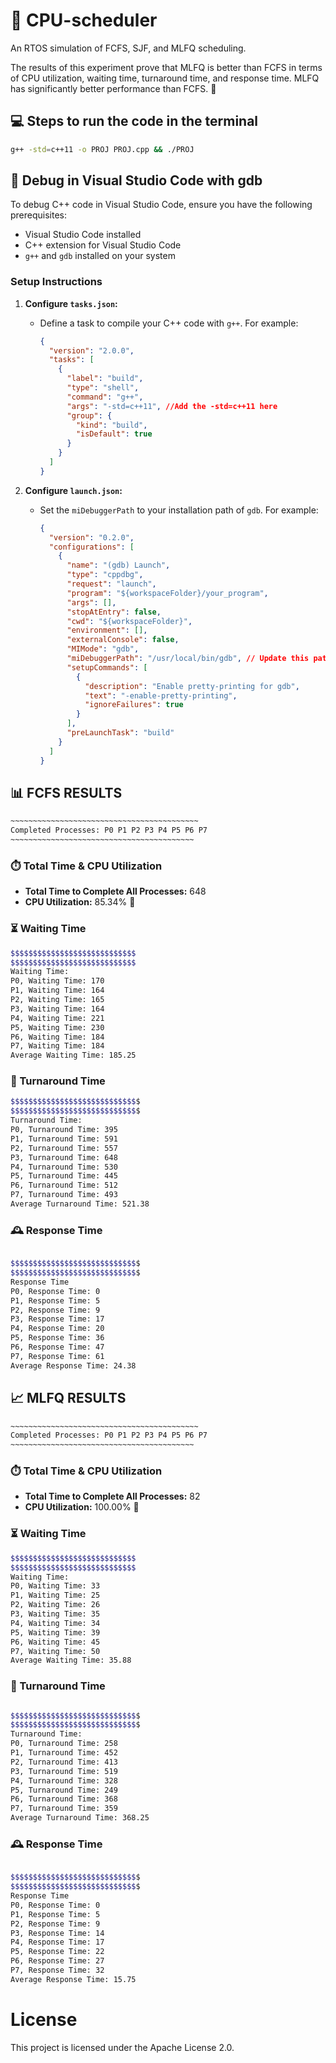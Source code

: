 # 🚀 CPU-scheduler
An RTOS simulation of FCFS, SJF, and MLFQ scheduling.

The results of this experiment prove that MLFQ is better than FCFS in terms of CPU utilization, waiting time, turnaround time, and response time. MLFQ has significantly better performance than FCFS. 🎉

## 💻 Steps to run the code in the terminal
```bash
g++ -std=c++11 -o PROJ PROJ.cpp && ./PROJ
```

## 🐞 Debug in Visual Studio Code with gdb
To debug C++ code in Visual Studio Code, ensure you have the following prerequisites:
- Visual Studio Code installed
- C++ extension for Visual Studio Code
- `g++` and `gdb` installed on your system

### Setup Instructions

1. **Configure `tasks.json`:**
   - Define a task to compile your C++ code with `g++`. For example:
     ```json
     {
       "version": "2.0.0",
       "tasks": [
         {
           "label": "build",
           "type": "shell",
           "command": "g++",
           "args": "-std=c++11", //Add the -std=c++11 here
           "group": {
             "kind": "build",
             "isDefault": true
           }
         }
       ]
     }
     ```

2. **Configure `launch.json`:**
   - Set the `miDebuggerPath` to your installation path of `gdb`. For example:
     ```json
     {
       "version": "0.2.0",
       "configurations": [
         {
           "name": "(gdb) Launch",
           "type": "cppdbg",
           "request": "launch",
           "program": "${workspaceFolder}/your_program",
           "args": [],
           "stopAtEntry": false,
           "cwd": "${workspaceFolder}",
           "environment": [],
           "externalConsole": false,
           "MIMode": "gdb",
           "miDebuggerPath": "/usr/local/bin/gdb", // Update this path to gdb here
           "setupCommands": [
             {
               "description": "Enable pretty-printing for gdb",
               "text": "-enable-pretty-printing",
               "ignoreFailures": true
             }
           ],
           "preLaunchTask": "build"
         }
       ]
     }
     ```

## 📊 FCFS RESULTS

```bash
~~~~~~~~~~~~~~~~~~~~~~~~~~~~~~~~~~~~~~~~~~
Completed Processes: P0 P1 P2 P3 P4 P5 P6 P7 
~~~~~~~~~~~~~~~~~~~~~~~~~~~~~~~~~~~~~~~~~
```

### ⏱️ Total Time & CPU Utilization

- **Total Time to Complete All Processes:** 648
- **CPU Utilization:** 85.34% 💪

### ⏳ Waiting Time

```bash
$$$$$$$$$$$$$$$$$$$$$$$$$$$$
$$$$$$$$$$$$$$$$$$$$$$$$$$$$
Waiting Time:
P0, Waiting Time: 170
P1, Waiting Time: 164
P2, Waiting Time: 165
P3, Waiting Time: 164
P4, Waiting Time: 221
P5, Waiting Time: 230
P6, Waiting Time: 184
P7, Waiting Time: 184
Average Waiting Time: 185.25
```

### 🔄 Turnaround Time

```bash
$$$$$$$$$$$$$$$$$$$$$$$$$$$$$
$$$$$$$$$$$$$$$$$$$$$$$$$$$$$
Turnaround Time: 
P0, Turnaround Time: 395
P1, Turnaround Time: 591
P2, Turnaround Time: 557
P3, Turnaround Time: 648
P4, Turnaround Time: 530
P5, Turnaround Time: 445
P6, Turnaround Time: 512
P7, Turnaround Time: 493
Average Turnaround Time: 521.38
```

### 🕰️ Response Time

```bash

$$$$$$$$$$$$$$$$$$$$$$$$$$$$$
$$$$$$$$$$$$$$$$$$$$$$$$$$$$$
Response Time
P0, Response Time: 0
P1, Response Time: 5
P2, Response Time: 9
P3, Response Time: 17
P4, Response Time: 20
P5, Response Time: 36
P6, Response Time: 47
P7, Response Time: 61
Average Response Time: 24.38
```

## 📈 MLFQ RESULTS

```bash
~~~~~~~~~~~~~~~~~~~~~~~~~~~~~~~~~~~~~~~~~~
Completed Processes: P0 P1 P2 P3 P4 P5 P6 P7 
~~~~~~~~~~~~~~~~~~~~~~~~~~~~~~~~~~~~~~~~~
```

### ⏱️ Total Time & CPU Utilization

- **Total Time to Complete All Processes:** 82
- **CPU Utilization:** 100.00% 💪

### ⏳ Waiting Time

```bash
$$$$$$$$$$$$$$$$$$$$$$$$$$$$
$$$$$$$$$$$$$$$$$$$$$$$$$$$$
Waiting Time:
P0, Waiting Time: 33
P1, Waiting Time: 25
P2, Waiting Time: 26
P3, Waiting Time: 35
P4, Waiting Time: 34
P5, Waiting Time: 39
P6, Waiting Time: 45
P7, Waiting Time: 50
Average Waiting Time: 35.88
```

### 🔄 Turnaround Time

```bash

$$$$$$$$$$$$$$$$$$$$$$$$$$$$$
$$$$$$$$$$$$$$$$$$$$$$$$$$$$$
Turnaround Time: 
P0, Turnaround Time: 258
P1, Turnaround Time: 452
P2, Turnaround Time: 413
P3, Turnaround Time: 519
P4, Turnaround Time: 328
P5, Turnaround Time: 249
P6, Turnaround Time: 368
P7, Turnaround Time: 359
Average Turnaround Time: 368.25
```

### 🕰️ Response Time

```bash

$$$$$$$$$$$$$$$$$$$$$$$$$$$$$
$$$$$$$$$$$$$$$$$$$$$$$$$$$$$
Response Time
P0, Response Time: 0
P1, Response Time: 5
P2, Response Time: 9
P3, Response Time: 14
P4, Response Time: 17
P5, Response Time: 22
P6, Response Time: 27
P7, Response Time: 32
Average Response Time: 15.75
```
# License
This project is licensed under the Apache License 2.0.
